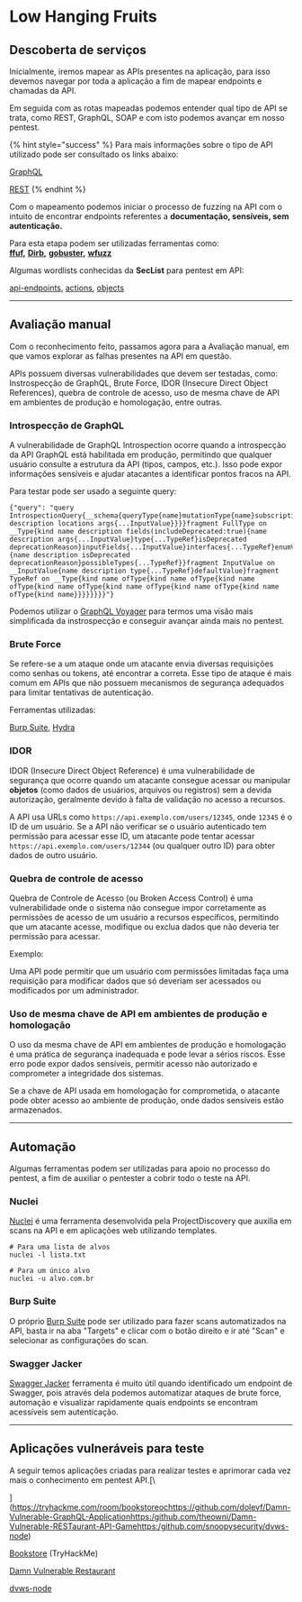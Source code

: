# Low Hanging Fruits

## Descoberta de serviços

Inicialmente, iremos mapear as APIs presentes na aplicação, para isso devemos navegar por toda a aplicação a fim de mapear endpoints e chamadas da API.

Em seguida com as rotas mapeadas podemos entender qual tipo de API se trata, como REST, GraphQL,  SOAP e com isto podemos avançar em nosso pentest.

{% hint style="success" %}
Para mais informações sobre o tipo de API utilizado pode ser consultado os links abaixo:

[GraphQL](../../api/graphql.md)

[REST](../../api/rest.md)
{% endhint %}

Com o mapeamento podemos iniciar o processo de fuzzing na API com o intuito de encontrar endpoints referentes a **documentação, sensíveis, sem autenticação.**

Para esta etapa podem ser utilizadas ferramentas como:\
[**ffuf**](https://github.com/ffuf/ffuf)**,** [**Dirb**](https://salsa.debian.org/pkg-security-team/dirb)**,** [**gobuster**](https://github.com/OJ/gobuster)**,** [**wfuzz**](https://github.com/xmendez/wfuzz)

Algumas wordlists conhecidas da **SecList** para pentest em API:

[api-endpoints](https://github.com/danielmiessler/SecLists/blob/master/Discovery/Web-Content/api/api-endpoints.txt), [actions](https://github.com/danielmiessler/SecLists/blob/master/Discovery/Web-Content/api/actions.txt), [objects](https://github.com/danielmiessler/SecLists/blob/master/Discovery/Web-Content/api/objects.txt)

***

## Avaliação manual

Com o reconhecimento feito, passamos agora para a Avaliação manual, em que vamos explorar as falhas presentes na API em questão.

APIs possuem diversas vulnerabilidades que devem ser testadas, como: Instrospecção de GraphQL, Brute Force, IDOR (Insecure Direct Object References), quebra de controle de acesso, uso de mesma chave de API em ambientes de produção e homologação, entre outras.



### Introspecção de GraphQL

A vulnerabilidade de GraphQL Introspection ocorre quando a introspecção da API GraphQL está habilitada em produção, permitindo que qualquer usuário consulte a estrutura da API (tipos, campos, etc.). Isso pode expor informações sensíveis e ajudar atacantes a identificar pontos fracos na API.

Para testar pode ser usado a seguinte query:

```
{"query": "query IntrospectionQuery{__schema{queryType{name}mutationType{name}subscriptionType{name}types{...FullType}directives{name description locations args{...InputValue}}}}fragment FullType on __Type{kind name description fields(includeDeprecated:true){name description args{...InputValue}type{...TypeRef}isDeprecated deprecationReason}inputFields{...InputValue}interfaces{...TypeRef}enumValues(includeDeprecated:true){name description isDeprecated deprecationReason}possibleTypes{...TypeRef}}fragment InputValue on __InputValue{name description type{...TypeRef}defaultValue}fragment TypeRef on __Type{kind name ofType{kind name ofType{kind name ofType{kind name ofType{kind name ofType{kind name ofType{kind name ofType{kind name}}}}}}}}"}
```

Podemos utilizar o [GraphQL Voyager](https://graphql-kit.com/graphql-voyager/) para termos uma visão mais simplificada da instrospecção e conseguir avançar ainda mais no pentest.

### Brute Force

Se refere-se a um ataque onde um atacante envia diversas requisições como senhas ou tokens, até encontrar a correta. Esse tipo de ataque é mais comum em APIs que não possuem mecanismos de segurança adequados para limitar tentativas de autenticação.

Ferramentas utilizadas:

[Burp Suite](https://portswigger.net/burp/communitydownload), [Hydra](https://github.com/vanhauser-thc/thc-hydra)



### IDOR

IDOR (Insecure Direct Object Reference) é uma vulnerabilidade de segurança que ocorre quando um atacante consegue acessar ou manipular **objetos** (como dados de usuários, arquivos ou registros) sem a devida autorização, geralmente devido à falta de validação no acesso a recursos.

A API usa URLs como `https://api.exemplo.com/users/12345`, onde `12345` é o ID de um usuário. Se a API não verificar se o usuário autenticado tem permissão para acessar esse ID, um atacante pode tentar acessar `https://api.exemplo.com/users/12344` (ou qualquer outro ID) para obter dados de outro usuário.



### Quebra de controle de acesso

Quebra de Controle de Acesso (ou Broken Access Control) é uma vulnerabilidade onde o sistema não consegue impor corretamente as permissões de acesso de um usuário a recursos específicos, permitindo que um atacante acesse, modifique ou exclua dados que não deveria ter permissão para acessar.

Exemplo:

Uma API pode permitir que um usuário com permissões limitadas faça uma requisição para modificar dados que só deveriam ser acessados ou modificados por um administrador.&#x20;



### Uso de mesma chave de API em ambientes de produção e homologação

O uso da mesma chave de API em ambientes de produção e homologação é uma prática de segurança inadequada e pode levar a sérios riscos. Esse erro pode expor dados sensíveis, permitir acesso não autorizado e comprometer a integridade dos sistemas.

Se a chave de API usada em homologação for comprometida, o atacante pode obter acesso ao ambiente de produção, onde dados sensíveis estão armazenados.

***

## Automação

Algumas ferramentas podem ser utilizadas para apoio no processo do pentest, a fim de auxiliar o pentester a cobrir todo o teste na API.



### Nuclei

[Nuclei](https://github.com/projectdiscovery/nuclei) é uma ferramenta desenvolvida pela ProjectDiscovery que auxilia em scans na API e em aplicações web utilizando templates.

```
# Para uma lista de alvos
nuclei -l lista.txt

# Para um único alvo
nuclei -u alvo.com.br
```



### Burp Suite

O próprio [Burp Suite](https://portswigger.net/burp/communitydownload) pode ser utilizado para fazer scans automatizados na API, basta ir na aba "Targets" e clicar com o botão direito e ir até "Scan" e selecionar as configurações do scan.



### Swagger Jacker

[Swagger Jacker](https://github.com/BishopFox/sj) ferramenta é muito útil quando identificado um endpoint de Swagger, pois através dela podemos automatizar ataques de brute force, automação e visualizar rapidamente quais endpoints se encontram acessíveis sem autenticação.

***



## Aplicações vulneráveis para teste

A seguir temos aplicações criadas para realizar testes e aprimorar cada vez mais o conhecimento em pentest API.[\
](https://tryhackme.com/room/bookstoreochttps://github.com/dolevf/Damn-Vulnerable-GraphQL-Applicationhttps:/github.com/theowni/Damn-Vulnerable-RESTaurant-API-Gamehttps:/github.com/snoopysecurity/dvws-node)

[Bookstore](https://tryhackme.com/room/bookstoreoc) (TryHackMe)

[Damn Vulnerable Restaurant](https://github.com/theowni/Damn-Vulnerable-RESTaurant-API-Game)

[dvws-node](https://github.com/snoopysecurity/dvws-node)
